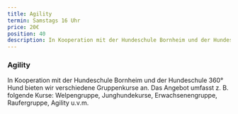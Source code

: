 ```yaml
---
title: Agility
termin: Samstags 16 Uhr
price: 20€
position: 40
description: In Kooperation mit der Hundeschule Bornheim und der Hundeschule 360° Hund bieten wir verschiedene Gruppenkurse an.
---
```


### Agility

In Kooperation mit der Hundeschule Bornheim und der Hundeschule 360° Hund bieten wir verschiedene Gruppenkurse an. Das Angebot umfasst z. B. folgende Kurse: Welpengruppe, Junghundekurse, Erwachsenengruppe, Raufergruppe, Agility u.v.m.